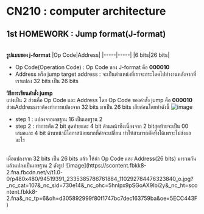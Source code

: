 # CN210 : computer architecture

## 1st HOMEWORK : Jump format(J-format)
<br>**รูปแบบของ j-format**
|Op Code|Address|
|-----|-----|
|6 bits|26 bits|
* Op Code(Operation Code) : Op Code ของ J-format คือ **000010**
* Address หรือ jump target address : จะเป็นตำแหน่งที่เราจะกระโดดไปทำงานหลังจากที่เราแปลง 32 bits เป็น 26 bits <br>

**วิธีการเขียนคำสั่ง jump** <br>
แบ่งเป็น 2 ส่วนคือ Op Code และ Address โดย Op Code ของคำสั่ง jump คือ **000010** ส่วนAddressเราต้องทำการแปลงจาก 32 bits มาเป็น 26 bits เสียก่อนโดยทำดังนี้
![image](https://scontent.fbkk12-2.fna.fbcdn.net/v/t1.0-0/p480x480/94701495_2335369096763553_3772555361337212928_o.jpg?_nc_cat=104&_nc_sid=730e14&_nc_ohc=NWmD8ESa498AX-Z6-lB&_nc_ht=scontent.fbkk12-2.fna&_nc_tp=6&oh=aa35d2b4e85b2fc966ddcc303e13e192&oe=5ECBF73A)
* step 1 : แปลงจากเลขฐาน 16 เป็นเลขฐาน 2
* step 2 : ทำการตัด 2 bit สุดท้ายและ 4 bit ด้านหน้าทิ้งเนื่องจาก 2 bitสุดท้ายจะเป็น 00 เสมอและ 4 bit ด้านหน้ามีโอกาสน้อยมากที่ค่าจะเปลี่ยน ทำให้สามารถตัดทิ้งได้เพราะไม่ส่งผลอะไร 
<br>
เมื่อแปลงจาก 32 bits เป็น 26 bits แล้ว ให้นำ Op Code และ Address(26 bits) มารวมกันแล้วแปลงเป็นเลขฐาน 2 ดังรูป
![image](https://scontent.fbkk8-2.fna.fbcdn.net/v/t1.0-0/p480x480/94519391_2335385786761884_110292784476323840_o.jpg?_nc_cat=107&_nc_sid=730e14&_nc_ohc=5hnIpx9pSGoAX9Ibi2y&_nc_ht=scontent.fbkk8-2.fna&_nc_tp=6&oh=d305892999f80f1747bc7dec163759ba&oe=5ECC443F)
